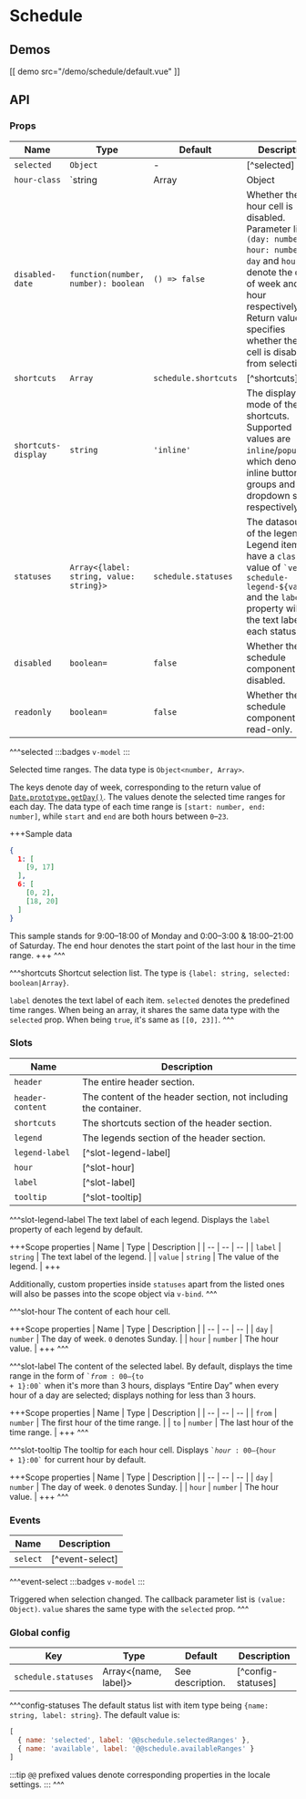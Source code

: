 # Schedule

## Demos

[[ demo src="/demo/schedule/default.vue" ]]

## API

### Props

| Name | Type | Default | Description |
| -- | -- | -- | -- |
| `selected` | `Object` | - | [^selected] |
| `hour-class` | `string|Array|Object|function` | `{}` | The customized HTML `class` for the hour cell. When not being a function, supports all values defined by [Vue's `class` expressions](https://vuejs.org/v2/guide/class-and-style.html#Binding-HTML-Classes). If it's a function, the signature is `function(day: number, hour: number): string|Array<string>|Object<string, boolean>`. The return value is also a Vue `class` expression. |
| `disabled-date` | `function(number, number): boolean` | `() => false` | Whether the hour cell is disabled. Parameter list is `(day: number, hour: number)`. `day` and `hour` denote the day of week and the hour respectively. Return value specifies whether the hour cell is disabled from selection. |
| `shortcuts` | `Array` | `schedule.shortcuts` | [^shortcuts] |
| `shortcuts-display` | `string` | `'inline'` | The display mode of the shortcuts. Supported values are `inline`/`popup`, which denote inline button groups and dropdown select, respectively. |
| `statuses` | `Array<{label: string, value: string}>` | `schedule.statuses` | The datasource of the legends. Legend items will have a `class` value of <code>&#0096;veui-schedule-legend-${value}&#0096;</code> and the `label` property will be the text label of each status. |
| `disabled` | `boolean=` | `false` | Whether the schedule component is disabled. |
| `readonly` | `boolean=` | `false` | Whether the schedule component is read-only. |

^^^selected
:::badges
`v-model`
:::

Selected time ranges. The data type is `Object<number, Array>`.

The keys denote day of week, corresponding to the return value of [`Date.prototype.getDay()`](https://developer.mozilla.org/en-US/docs/Web/JavaScript/Reference/Global_Objects/Date/getDay). The values denote the selected time ranges for each day. The data type of each time range is `[start: number, end: number]`, while `start` and `end` are both hours between `0`–`23`.

+++Sample data
```json
{
  1: [
    [9, 17]
  ],
  6: [
    [0, 2],
    [18, 20]
  ]
}
```

This sample stands for 9:00–18:00 of Monday and 0:00–3:00 & 18:00–21:00 of Saturday. The end hour denotes the start point of the last hour in the time range.
+++
^^^

^^^shortcuts
Shortcut selection list. The type is `{label: string, selected: boolean|Array}`.

`label` denotes the text label of each item. `selected` denotes the predefined time ranges. When being an array, it shares the same data type with the `selected` prop. When being `true`, it's same as `[[0, 23]]`.
^^^

### Slots

| Name | Description |
| -- | -- |
| `header` | The entire header section. |
| `header-content` | The content of the header section, not including the container. |
| `shortcuts` | The shortcuts section of the header section. |
| `legend` | The legends section of the header section. |
| `legend-label` | [^slot-legend-label] |
| `hour` | [^slot-hour] |
| `label` | [^slot-label] |
| `tooltip` | [^slot-tooltip] |

^^^slot-legend-label
The text label of each legend. Displays the `label` property of each legend by default.

+++Scope properties
| Name | Type | Description |
| -- | -- | -- |
| `label` | `string` | The text label of the legend. |
| `value` | `string` | The value of the legend. |
+++

Additionally, custom properties inside `statuses` apart from the listed ones will also be passes into the scope object via `v-bind`.
^^^

^^^slot-hour
The content of each hour cell.

+++Scope properties
| Name | Type | Description |
| -- | -- | -- |
| `day` | `number` | The day of week. `0` denotes Sunday. |
| `hour` | `number` | The hour value. |
+++
^^^

^^^slot-label
The content of the selected label. By default, displays the time range in the form of <code>&#0096;${from}:00–${to + 1}:00&#0096;</code> when it's more than 3 hours, displays “Entire Day” when every hour of a day are selected; displays nothing for less than 3 hours.

+++Scope properties
| Name | Type | Description |
| -- | -- | -- |
| `from` | `number` | The first hour of the time range. |
| `to` | `number` | The last hour of the time range. |
+++
^^^

^^^slot-tooltip
The tooltip for each hour cell. Displays <code>&#0096;${hour}:00–${hour + 1}:00&#0096;</code> for current hour by default.

+++Scope properties
| Name | Type | Description |
| -- | -- | -- |
| `day` | `number` | The day of week. `0` denotes Sunday. |
| `hour` | `number` | The hour value. |
+++
^^^

### Events

| Name | Description |
| -- | -- |
| `select` | [^event-select] |

^^^event-select
:::badges
`v-model`
:::

Triggered when selection changed. The callback parameter list is `(value: Object)`. `value` shares the same type with the `selected` prop.
^^^

### Global config

| Key | Type | Default | Description |
| -- | -- | -- | -- |
| `schedule.statuses` | Array<{name, label}> | See description. | [^config-statuses] |

^^^config-statuses
The default status list with item type being `{name: string, label: string}`. The default value is:

```js
[
  { name: 'selected', label: '@@schedule.selectedRanges' },
  { name: 'available', label: '@@schedule.availableRanges' }
]
```

:::tip
`@@` prefixed values denote corresponding properties in the locale settings.
:::
^^^
